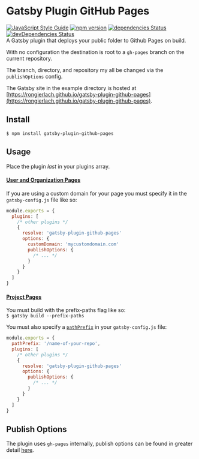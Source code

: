 # Gatsby Plugin GitHub Pages
[![JavaScript Style Guide](https://img.shields.io/badge/code_style-standard-brightgreen.svg)](https://standardjs.com)
 [![npm version](https://badge.fury.io/js/gatsby-plugin-github-pages.svg)](https://badge.fury.io/js/gatsby-plugin-github-pages) [![dependencies Status](https://david-dm.org/rongierlach/gatsby-plugin-github-pages/status.svg)](https://david-dm.org/rongierlach/gatsby-plugin-github-pages) [![devDependencies Status](https://david-dm.org/rongierlach/gatsby-plugin-github-pages/dev-status.svg)](https://david-dm.org/rongierlach/gatsby-plugin-github-pages?type=dev)  
A Gatsby plugin that deploys your public folder to Github Pages on build.  

With no configuration the destination is root to a `gh-pages` branch on the current repository.  

The branch, directory, and repository my all be changed via the `publishOptions` config.  

The Gatsby site in the example directory is hosted at  [https://rongierlach.github.io/gatsby-plugin-github-pages](https://rongierlach.github.io/gatsby-plugin-github-pages).  

## Install
`$ npm install gatsby-plugin-github-pages`

## Usage
Place the plugin *last* in your plugins array.  

#### **[User and Organization Pages](https://help.github.com/articles/user-organization-and-project-pages/#project-pages)**
If you are using a custom domain for your page you must specify it in the `gatsby-config.js` file like so:
```javascript
module.exports = {
  plugins: [
    /* other plugins */
    {
      resolve: 'gatsby-plugin-github-pages'
      options: {
        customDomain: 'mycustomdomain.com'
        publishOptions: {
          /* ... */
        }
      }
    }
  ]
}
```

#### **[Project Pages](https://help.github.com/articles/user-organization-and-project-pages/#project-pages)**
You must build with the prefix-paths flag like so:  
`$ gatsby build --prefix-paths`  

You must also specify a [`pathPrefix`](https://www.gatsbyjs.org/docs/path-prefix/) in your `gatsby-config.js` file:
```javascript
module.exports = {
  pathPrefix: '/name-of-your-repo',
  plugins: [
    /* other plugins */
    {
      resolve: 'gatsby-plugin-github-pages'
      options: {
        publishOptions: {
          /* ... */
        }
      }
    }
  ]
}
```

## Publish Options
The plugin uses `gh-pages` internally, publish options can be found in greater detail [here](https://github.com/tschaub/gh-pages#options).
